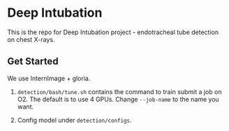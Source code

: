 # Deep Intubation

This is the repo for Deep Intubation project - endotracheal tube detection on chest X-rays.

## Get Started

We use InternImage + gloria. 

1. `detection/bash/tune.sh` contains the command to train submit a job on O2. The default is to use 4 GPUs. Change `--job-name` to the name you want. 

2. Config model under `detection/configs`.